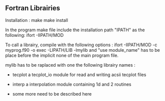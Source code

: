 Fortran Librairies
------------------

Installation :
make
make install

In the program make file include the installation path "IPATH" as the following:
ifort -IIPATH/MOD

To call a librairy, compile with the following options :
ifort -IIPATH/MOD -c myprog.f90 -o exec -LIPATH/LIB -lmylib
and "use module_name" has to be place before the implicit none of the main
program file.

mylib has to be raplaced with one the following librairy names :
- tecplot
  a tecplot_io module for read and writing acsii tecplot files

- interp
  a interpolation module containing 1d and 2 routines

- some more need to be described here